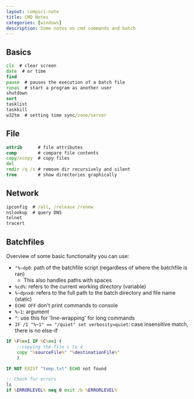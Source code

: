 ```yaml
---
layout: compsci-note
title: CMD Notes
categories: [windows]
description: Some notes on cmd commands and batch
---
```


## Basics

```cmd
cls  # clear screen
date  # or time
find
pause  # pauses the execution of a batch file
runas  # start a program as another user
shutdown
sort
tasklist
taskkill
w32tm  # setting time sync/zone/server
```

## File

```bat
attrib      # file attributes
comp        # compare file contents
copy/xcopy  # copy files
del
rmdir /q /s # remove dir recursively and silent
tree        # show directories graphically
```

## Network

```bat
ipconfig  # /all, /release /renew
nslookup  # query DNS
telnet
tracert
```

## Batchfiles

Overview of some basic functionality you can use:

* `"%~dp0`: path of the batchfile script (regardless of where the batchfile is ran)
  * This also handles paths with spaces
* `%cd%`: refers to the current working directory (variable)
* `%~dpnx0`: refers to the full path to the batch directory and file name (static)
* `ECHO OFF` don't print commands to console
* `%~1`: argument
* `^`: use this for 'line-wrapping' for long commands
* `IF /I "%~1" == "/quiet" set verbosity=quiet`: case insensitive match, there is no else-if

```cmd
IF %F%==1 IF %C%==1 (
    ::copying the file c to d
    copy "%sourceFile%" "%destinationFile%"
    )

IF NOT EXIST "temp.txt" ECHO not found

:: Check for errors
ls
if %ERRORLEVEL% neq 0 exit /b %ERRORLEVEL%
```
